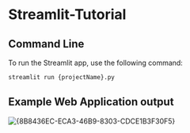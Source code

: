 ﻿# Streamlit-Tutorial

## Command Line
To run the Streamlit app, use the following command:

```bash
streamlit run {projectName}.py
```

## Example Web Application output
![{8B8436EC-ECA3-46B9-8303-CDCE1B3F30F5}](https://github.com/user-attachments/assets/e8f86ca3-a3c8-4371-993c-2625e7093fad)
